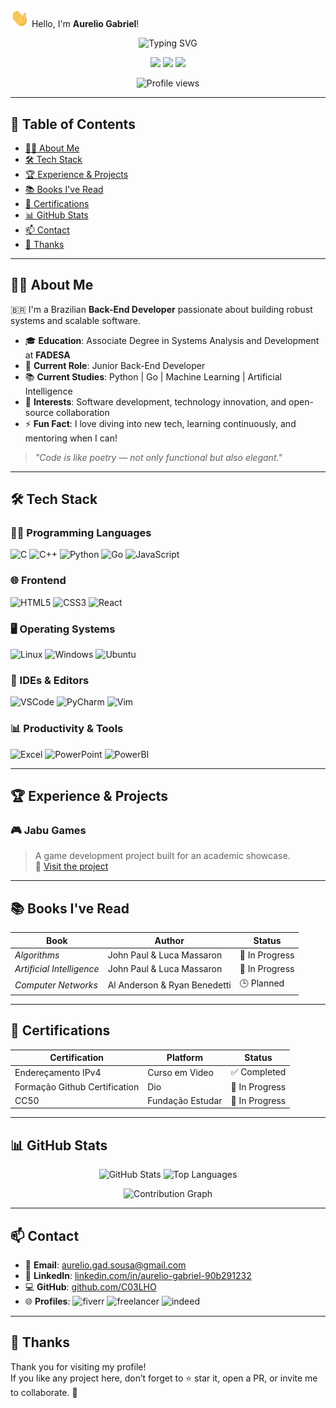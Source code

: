 <!-- Banner de apresentação -->
<img src="https://raw.githubusercontent.com/ABSphreak/ABSphreak/master/gifs/Hi.gif" width="30px"> Hello, I'm **Aurelio Gabriel**!

<div align="center">
  <img src="https://readme-typing-svg.herokuapp.com?font=Fira+Code&pause=1000&center=true&vCenter=true&width=435&lines=Back-End+Developer;Technology+Enthusiast;Lifelong+Learner;Problem+Solver" alt="Typing SVG" />
</div>

<p align="center">
  <a href="#about-me"><img src="https://img.shields.io/badge/About%20Me-009688?style=for-the-badge&logo=github&logoColor=white" /></a>
  <a href="#-tech-stack"><img src="https://img.shields.io/badge/Tech%20Stack-100000?style=for-the-badge" /></a>
  <a href="#-contact"><img src="https://img.shields.io/badge/Contact-1DA1F2?style=for-the-badge&logo=linkedin&logoColor=white" /></a>
</p>

<p align="center">
  <img src="https://komarev.com/ghpvc/?username=C03LHO&style=flat-square&color=blue" alt="Profile views"/>
</p>

---

## 📖 Table of Contents

- [👨‍💻 About Me](#about-me)
- [🛠️ Tech Stack](#-tech-stack)
- [🏆 Experience & Projects](#experience--projects)
- [📚 Books I've Read](#books-ive-read)
- [📜 Certifications](#certifications)
- [📊 GitHub Stats](#-github-stats)
- [📫 Contact](#-contact)
- [🙏 Thanks](#-thanks)

---

## 👨‍💻 About Me

🇧🇷 I'm a Brazilian **Back-End Developer** passionate about building robust systems and scalable software.

- 🎓 **Education**: Associate Degree in Systems Analysis and Development at **FADESA**
- 💼 **Current Role**: Junior Back-End Developer
- 📚 **Current Studies**: Python | Go | Machine Learning | Artificial Intelligence
- 🌟 **Interests**: Software development, technology innovation, and open-source collaboration
- ⚡ **Fun Fact**: I love diving into new tech, learning continuously, and mentoring when I can!

> *"Code is like poetry — not only functional but also elegant."*

---

## 🛠️ Tech Stack

### 👨‍💻 Programming Languages

![C](https://img.shields.io/badge/C-00599C?style=for-the-badge&logo=c&logoColor=white)
![C++](https://img.shields.io/badge/C%2B%2B-00599C?style=for-the-badge&logo=c%2B%2B&logoColor=white)
![Python](https://img.shields.io/badge/Python-14354C?style=for-the-badge&logo=python&logoColor=white)
![Go](https://img.shields.io/badge/Go-00ADD8?style=for-the-badge&logo=go&logoColor=white)
![JavaScript](https://img.shields.io/badge/JavaScript-F7DF1E?style=for-the-badge&logo=javascript&logoColor=black)

### 🌐 Frontend

![HTML5](https://img.shields.io/badge/HTML5-E34F26?style=for-the-badge&logo=html5&logoColor=white)
![CSS3](https://img.shields.io/badge/CSS3-1572B6?style=for-the-badge&logo=css3&logoColor=white)
![React](https://img.shields.io/badge/React-20232A?style=for-the-badge&logo=react&logoColor=61DAFB)

### 🖥️ Operating Systems

![Linux](https://img.shields.io/badge/Linux-E34F26?style=for-the-badge&logo=linux&logoColor=white)
![Windows](https://img.shields.io/badge/Windows-017AD7?style=for-the-badge&logo=windows&logoColor=white)
![Ubuntu](https://img.shields.io/badge/Ubuntu-E95420?style=for-the-badge&logo=ubuntu&logoColor=white)

### 🧰 IDEs & Editors

![VSCode](https://img.shields.io/badge/VSCode-0078D4?style=for-the-badge&logo=visual-studio-code&logoColor=white)
![PyCharm](https://img.shields.io/badge/PyCharm-000000?style=for-the-badge&logo=pycharm&logoColor=white)
![Vim](https://img.shields.io/badge/Vim-019733?style=for-the-badge&logo=vim&logoColor=white)

### 📊 Productivity & Tools

![Excel](https://img.shields.io/badge/Microsoft_Excel-217346?style=for-the-badge&logo=microsoft-excel&logoColor=white)
![PowerPoint](https://img.shields.io/badge/Microsoft_PowerPoint-B7472A?style=for-the-badge&logo=microsoft-powerpoint&logoColor=white)
![PowerBI](https://img.shields.io/badge/PowerBI-F2C811?style=for-the-badge&logo=power-bi&logoColor=black)

---

## 🏆 Experience & Projects

### 🎮 Jabu Games

> A game development project built for an academic showcase.  
🔗 [Visit the project](https://jabu-games-exxpofadesa.netlify.app/)

---

## 📚 Books I've Read

| Book | Author | Status |
|------|--------|--------|
| *Algorithms* | John Paul & Luca Massaron | 🔄 In Progress |
| *Artificial Intelligence* | John Paul & Luca Massaron | 🔄 In Progress |
| *Computer Networks* | Al Anderson & Ryan Benedetti | 🕒 Planned |

---

## 📜 Certifications

| Certification | Platform | Status |
|---------------|----------|--------|
| Endereçamento IPv4 | Curso em Video | ✅ Completed |
| Formação Github Certification | Dio | 🔄 In Progress |
| CC50 | Fundação Estudar | 🔄 In Progress |

---

## 📊 GitHub Stats

<div align="center">
  <img height="180" src="https://github-readme-stats.vercel.app/api?username=C03LHO&show_icons=true&theme=dracula&hide_title=true&count_private=true" alt="GitHub Stats"/>
  <img height="180" src="https://github-readme-stats.vercel.app/api/top-langs/?username=C03LHO&layout=donut&theme=dracula&hide_title=true" alt="Top Languages"/>
</div>

<p align="center">
  <img src="https://github-readme-activity-graph.vercel.app/graph?username=C03LHO&theme=dracula" alt="Contribution Graph" />
</p>

---

## 📫 Contact

- 📧 **Email**: [aurelio.gad.sousa@gmail.com](mailto:aurelio.gad.sousa@gmail.com)  
- 💼 **LinkedIn**: [linkedin.com/in/aurelio-gabriel-90b291232](https://www.linkedin.com/in/aurelio-gabriel-90b291232/)
- 💻 **GitHub**: [github.com/C03LHO](https://github.com/C03LHO)
- 🌐 **Profiles**:
  ![fiverr](https://img.shields.io/badge/fiverr-1DBF73?style=for-the-badge&logo=fiverr&logoColor=white)
  ![freelancer](https://img.shields.io/badge/Freelancer-29B2FE?style=for-the-badge&logo=Freelancer&logoColor=white)
  ![indeed](https://img.shields.io/badge/Indeed-003A9B?style=for-the-badge&logo=Indeed&logoColor=white)

---

## 🙏 Thanks

Thank you for visiting my profile!  
If you like any project here, don’t forget to ⭐ star it, open a PR, or invite me to collaborate. 🚀
